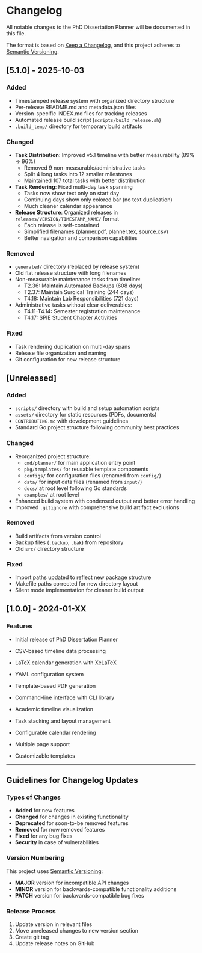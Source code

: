 # Changelog

All notable changes to the PhD Dissertation Planner will be documented in this file.

The format is based on [Keep a Changelog](https://keepachangelog.com/en/1.0.0/),
and this project adheres to [Semantic Versioning](https://semver.org/spec/v2.0.0.html).

## [5.1.0] - 2025-10-03

### Added

- Timestamped release system with organized directory structure
- Per-release README.md and metadata.json files
- Version-specific INDEX.md files for tracking releases
- Automated release build script (`scripts/build_release.sh`)
- `.build_temp/` directory for temporary build artifacts

### Changed

- **Task Distribution**: Improved v5.1 timeline with better measurability (89% → 96%)
  - Removed 9 non-measurable/administrative tasks
  - Split 4 long tasks into 12 smaller milestones
  - Maintained 107 total tasks with better distribution
- **Task Rendering**: Fixed multi-day task spanning
  - Tasks now show text only on start day
  - Continuing days show only colored bar (no text duplication)
  - Much cleaner calendar appearance
- **Release Structure**: Organized releases in `releases/VERSION/TIMESTAMP_NAME/` format
  - Each release is self-contained
  - Simplified filenames (planner.pdf, planner.tex, source.csv)
  - Better navigation and comparison capabilities

### Removed

- `generated/` directory (replaced by release system)
- Old flat release structure with long filenames
- Non-measurable maintenance tasks from timeline:
  - T2.36: Maintain Automated Backups (608 days)
  - T2.37: Maintain Surgical Training (244 days)
  - T4.18: Maintain Lab Responsibilities (721 days)
- Administrative tasks without clear deliverables:
  - T4.11-T4.14: Semester registration maintenance
  - T4.17: SPIE Student Chapter Activities

### Fixed

- Task rendering duplication on multi-day spans
- Release file organization and naming
- Git configuration for new release structure

## [Unreleased]

### Added

- `scripts/` directory with build and setup automation scripts
- `assets/` directory for static resources (PDFs, documents)
- `CONTRIBUTING.md` with development guidelines
- Standard Go project structure following community best practices

### Changed

- Reorganized project structure:
  - `cmd/planner/` for main application entry point
  - `pkg/templates/` for reusable template components
  - `configs/` for configuration files (renamed from `config/`)
  - `data/` for input data files (renamed from `input/`)
  - `docs/` at root level following Go standards
  - `examples/` at root level
- Enhanced build system with condensed output and better error handling
- Improved `.gitignore` with comprehensive build artifact exclusions

### Removed

- Build artifacts from version control
- Backup files (`.backup`, `.bak`) from repository
- Old `src/` directory structure

### Fixed

- Import paths updated to reflect new package structure
- Makefile paths corrected for new directory layout
- Silent mode implementation for cleaner build output

## [1.0.0] - 2024-01-XX

### Features

- Initial release of PhD Dissertation Planner
- CSV-based timeline data processing
- LaTeX calendar generation with XeLaTeX
- YAML configuration system
- Template-based PDF generation
- Command-line interface with CLI library

- Academic timeline visualization
- Task stacking and layout management
- Configurable calendar rendering
- Multiple page support
- Customizable templates

---

## Guidelines for Changelog Updates

### Types of Changes

- **Added** for new features
- **Changed** for changes in existing functionality
- **Deprecated** for soon-to-be removed features
- **Removed** for now removed features
- **Fixed** for any bug fixes
- **Security** in case of vulnerabilities

### Version Numbering

This project uses [Semantic Versioning](https://semver.org/):

- **MAJOR** version for incompatible API changes
- **MINOR** version for backwards-compatible functionality additions
- **PATCH** version for backwards-compatible bug fixes

### Release Process

1. Update version in relevant files
2. Move unreleased changes to new version section
3. Create git tag
4. Update release notes on GitHub
